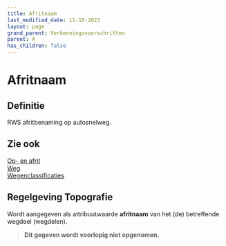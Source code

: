 ```yaml
---
title: Afritnaam
last_modified_date: 11-10-2023
layout: page
grand_parent: Verkenningsvoorschriften
parent: A
has_children: false
---
```


Afritnaam
=========

## Definitie

RWS afritbenaming op autosnelweg.

## Zie ook
[Op- en afrit](../../O/Oprit_Afrit/Oprit_Afrit.html)<br>
[Weg](../../W/Weg/Weg.html)<br>
[Wegenclassificaties](../../W/Wegenclassificaties/Wegenclassificaties.html)

## Regelgeving Topografie

Wordt aangegeven als attribuutwaarde **afritnaam** van het (de) betreffende wegdeel (wegdelen).
> **Dit gegeven wordt voorlopig niet opgenomen.**